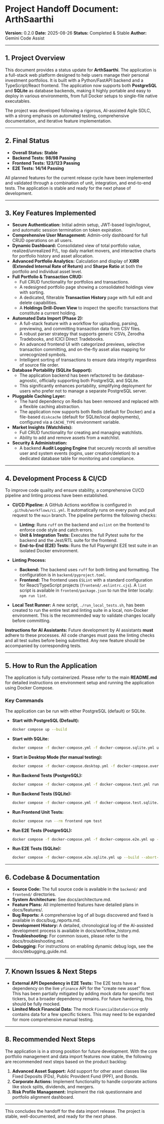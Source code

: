# Project Handoff Document: ArthSaarthi

**Version:** 0.2.0
**Date:** 2025-08-26
**Status:** Completed & Stable
**Author:** Gemini Code Assist

---

## 1. Project Overview

This document provides a status update for **ArthSaarthi**. The application is a full-stack web platform designed to help users manage their personal investment portfolios. It is built with a Python/FastAPI backend and a TypeScript/React frontend. The application now supports both **PostgreSQL** and **SQLite** as database backends, making it highly portable and easy to deploy in various environments, from full Docker setups to single-file native executables.

The project was developed following a rigorous, AI-assisted Agile SDLC, with a strong emphasis on automated testing, comprehensive documentation, and iterative feature implementation.

---

## 2. Final Status

*   **Overall Status:** **Stable**
*   **Backend Tests:** **98/98 Passing**
*   **Frontend Tests:** **123/123 Passing**
*   **E2E Tests:** **14/14 Passing**

All planned features for the current release cycle have been implemented and validated through a combination of unit, integration, and end-to-end tests. The application is stable and ready for the next phase of development.

---

## 3. Key Features Implemented

*   **Secure Authentication:** Initial admin setup, JWT-based login/logout, and automatic session termination on token expiration.
*   **Comprehensive User Management:** Admin-only dashboard for full CRUD operations on all users.
*   **Dynamic Dashboard:** Consolidated view of total portfolio value, realized/unrealized P/L, top daily market movers, and interactive charts for portfolio history and asset allocation.
*   **Advanced Portfolio Analytics:** Calculation and display of **XIRR (Extended Internal Rate of Return)** and **Sharpe Ratio** at both the portfolio and individual asset level.
*   **Full Portfolio & Transaction CRUD:**
    *   Full CRUD functionality for portfolios and transactions.
    *   A redesigned portfolio page showing a consolidated holdings view with sorting.
    *   A dedicated, filterable **Transaction History** page with full edit and delete capabilities.
    *   A **Holdings Drill-Down View** to inspect the specific transactions that constitute a current holding.
*   **Automated Data Import (Phase 2):**
    *   A full-stack feature with a workflow for uploading, parsing, previewing, and committing transaction data from CSV files.
    *   A robust parser strategy that supports generic CSVs, Zerodha Tradebooks, and ICICI Direct Tradebooks.
    *   An advanced frontend UI with categorized previews, selective transaction committing, and on-the-fly asset alias mapping for unrecognized symbols.
    *   Intelligent sorting of transactions to ensure data integrity regardless of source file order.
*   **Database Portability (SQLite Support):**
    *   The application backend has been refactored to be database-agnostic, officially supporting both PostgreSQL and SQLite.
    *   This significantly enhances portability, simplifying deployment for users who prefer not to manage a separate PostgreSQL server.
*   **Pluggable Caching Layer:**
    *   The hard dependency on Redis has been removed and replaced with a flexible caching abstraction.
    *   The application now supports both Redis (default for Docker) and a file-based `diskcache` (default for SQLite/local deployments), configured via a `CACHE_TYPE` environment variable.
*   **Market Insights (Watchlists):**
    *   Full CRUD functionality for creating and managing watchlists.
    *   Ability to add and remove assets from a watchlist.
*   **Security & Administration:**
    *   A backend **Audit Logging Engine** that securely records all sensitive user and system events (logins, user creation/deletion) to a dedicated database table for monitoring and compliance.

---

## 4. Development Process & CI/CD

To improve code quality and ensure stability, a comprehensive CI/CD pipeline and linting process have been established.

*   **CI/CD Pipeline:** A GitHub Actions workflow is configured in `.github/workflows/ci.yml`. It automatically runs on every push and pull request to the `main` branch. The pipeline performs the following checks:
    *   **Linting:** Runs `ruff` on the backend and `eslint` on the frontend to enforce code style and catch errors.
    *   **Unit & Integration Tests:** Executes the full Pytest suite for the backend and the Jest/RTL suite for the frontend.
    *   **End-to-End (E2E) Tests:** Runs the full Playwright E2E test suite in an isolated Docker environment.

*   **Linting Process:**
    *   **Backend:** The backend uses `ruff` for both linting and formatting. The configuration is in `backend/pyproject.toml`.
    *   **Frontend:** The frontend uses `ESLint` with a standard configuration for React/TypeScript projects (`frontend/.eslintrc.cjs`). A `lint` script is available in `frontend/package.json` to run the linter locally: `npm run lint`.

*   **Local Test Runner:** A new script, `./run_local_tests.sh`, has been created to run the entire test and linting suite in a local, non-Docker environment. This is the recommended way to validate changes locally before committing.

**Instructions for AI Assistants:**
Future development by AI assistants **must** adhere to these processes. All code changes must pass the linting checks and all test suites before being submitted. Any new feature should be accompanied by corresponding tests.

---

## 5. How to Run the Application

The application is fully containerized. Please refer to the main **README.md** for detailed instructions on environment setup and running the application using Docker Compose.

### Key Commands

The application can be run with either PostgreSQL (default) or SQLite.

*   **Start with PostgreSQL (Default):**
    ```bash
    docker compose up --build
    ```
*   **Start with SQLite:**
    ```bash
    docker compose -f docker-compose.yml -f docker-compose.sqlite.yml up --build
    ```

*   **Start in Desktop Mode (for manual testing):**
    ```bash
    docker compose -f docker-compose.desktop.yml -f docker-compose.override.yml up --build
    ```

*   **Run Backend Tests (PostgreSQL):**
    ```bash
    docker compose -f docker-compose.yml -f docker-compose.test.yml run --rm test
    ```
*   **Run Backend Tests (SQLite):**
    ```bash
    docker compose -f docker-compose.yml -f docker-compose.test.sqlite.yml run --rm test-sqlite
    ```

*   **Run Frontend Unit Tests:**
    ```bash
    docker compose run --rm frontend npm test
    ```

*   **Run E2E Tests (PostgreSQL):**
    ```bash
    docker compose -f docker-compose.yml -f docker-compose.e2e.yml up --build --abort-on-container-exit
    ```
*   **Run E2E Tests (SQLite):**
    ```bash
    docker compose -f docker-compose.e2e.sqlite.yml up --build --abort-on-container-exit
    ```

---

## 6. Codebase & Documentation

*   **Source Code:** The full source code is available in the `backend/` and `frontend/` directories.
*   **System Architecture:** See docs/architecture.md.
*   **Feature Plans:** All implemented features have detailed plans in docs/features/.
*   **Bug Reports:** A comprehensive log of all bugs discovered and fixed is available in docs/bug_reports.md.
*   **Development History:** A detailed, chronological log of the AI-assisted development process is available in docs/workflow_history.md.
*   **Troubleshooting:** For common issues, please refer to the docs/troubleshooting.md.
*   **Debugging:** For instructions on enabling dynamic debug logs, see the docs/debugging_guide.md.

---

## 7. Known Issues & Next Steps

*   **External API Dependency in E2E Tests:** The E2E tests have a dependency on the live `yfinance` API for the "create new asset" flow. This has been partially mitigated by adding mock data for specific test tickers, but a broader dependency remains. For future hardening, this should be fully mocked.
*   **Limited Mock Financial Data:** The mock `FinancialDataService` only contains data for a few specific tickers. This may need to be expanded for more comprehensive manual testing.

---

## 8. Recommended Next Steps

The application is in a strong position for future development. With the core portfolio management and data import features now stable, the following are recommended next steps based on the product backlog:

1.  **Advanced Asset Support:** Add support for other asset classes like Fixed Deposits (FDs), Public Provident Fund (PPF), and Bonds.
2.  **Corporate Actions:** Implement functionality to handle corporate actions like stock splits, dividends, and mergers.
3.  **Risk Profile Management:** Implement the risk questionnaire and portfolio alignment dashboard.

---

This concludes the handoff for the data import release. The project is stable, well-documented, and ready for the next phase.